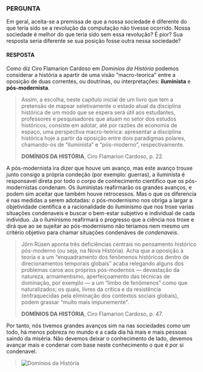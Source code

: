 ### PERGUNTA

Em geral, aceita-se a premissa de que a nossa sociedade é diferente do que teria sido se a
revolução da computação não tivesse ocorrido. Nossa sociedade é melhor do que teria sido sem
essa revolução? É pior? Sua resposta seria diferente se sua posição fosse outra nessa sociedade?

#### RESPOSTA

Como diz Ciro Flamarion Cardoso em *Dominíos da História* podemos considerar a história a apartir de uma visão "macro-teorica" entre a oposição de duas correntes, ou doutrinas, ou interpretações: **iluminista** e **pós-modernista**.

> Assim, a escolha, neste capítulo inicial de um livro que tem a pretensão de mapear seletivamente o estado atual da disciplina histórica de um modo que se espera será útil aos estudantes, professores e pesquisadores que atuam no setor dos estudos históricos, consiste em adotar, até por razões de economia de espaço, uma perspectiva macro-teórica: apresentar a disciplina histórica hoje a partir da oposição entre dois paradigmas polares, chamando-os de “iluminista” e “pós-moderno”, respectivamente.
>
> **DOMÍNIOS DA HISTÓRIA**, Ciro Flamarion Cardoso, p. 22.

A pós-modernista ira dizer que houve um avanço, mas este avanço trouxe junto consigo a própria condeção (por exemplo: guerras), a iluminista é responsavel direta por todo o corpo de conhecimento cientifico que os pós-modernistas condenam. Os iluministas reafirmarão os grandes avanços, e podem sim aceitar que também houve retrocessos. Mas o que os diferencia é nas medidas a serem adotadas: o pós-modernismo nos obriga a largar a objetividade cientifica e a racionalidade do iluminismo que nos troxe varias situações condenaveis e buscar o bem-estar subjetivo e individual de cada indíviduo. Ja o iluminismo reafirmará o progresso que a ciência nos troxe e dirá que ao se sujeitar ao pós-modernismo não teriamos nem mesmo um critério objetivo para chamar situações condenáves de *condenaveis*.

> Jörn Rüsen aponta três deficiências centrais no pensamento histórico pós-moderno (ou seja, na Nova História). Acha que a oposição à teoria e a um “enquadramento dos fenômenos históricos dentro de direcionamentos temporais globais” acaba relegando alguns dos problemas caros aos próprios pós-modernos — devastação da natureza, armamentismo, aperfeiçoamento das técnicas de dominação, por exemplo — a um “limbo de fenômenos” como que naturalizados; os quais, livres da crítica e da resistência (enfraquecidas pela eliminação dos contextos sociais globais), podem grassar “muito mais impunemente”.
>
> **DOMÍNIOS DA HISTÓRIA**, Ciro Flamarion Cardoso, p. 47.

Por tanto, nós tivemos grandes avanços sim na nas sociedades como um todo, há menos pobreza no mundo e a cada dia há mais e mais pessoas saindo da miséria. Não devemos deixar o conhecimento de lado, devemos avançar mais e condenar com base neste conhecimento o que é por si condenavel.

> ![Domínios da História](https://images-submarino.b2w.io/produtos/01/00/item/7442/8/7442895GG.jpg)
